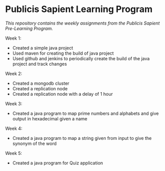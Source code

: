 # Publicis Sapient Learning Program
*This repository contains the weekly assignments from the Publicis Sapient Pre-Learning Program.*

 Week 1:
 - Created a simple java project
 - Used maven for creating the build of java project
 - Used github and jenkins to periodically create the build of the java project and track changes
 
 Week 2:
 - Created a mongodb cluster
 - Created a replication node
 - Created a replication node with a delay of 1 hour
 
 Week 3:
 - Created a java program to map prime numbers and alphabets and give output in hexadecimal given a name
 
 Week 4:
 - Created a java program to map a string given from input to give the synonym of the word
 
 Week 5:
 - Created a java program for Quiz application
